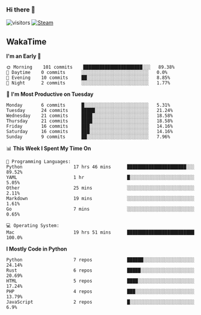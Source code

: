 ### Hi there 👋

![visitors](https://visitor-badge.glitch.me/badge?page_id=zhourunlai)
[![Steam](https://img.shields.io/badge/dynamic/json?url=https%3A%2F%2Fapi.swo.moe%2Fstats%2Fsteamgames%2F76561198285156854&query=count&color=0b1a37&label=Steam&labelColor=134375&logo=steam&suffix=+games&cacheSeconds=3600)](http://steamcommunity.com/profiles/76561198285156854)

## WakaTime
<!--START_SECTION:waka-->
**I'm an Early 🐤** 

```text
🌞 Morning    101 commits    ██████████████████████░░░   89.38% 
🌆 Daytime    0 commits      ░░░░░░░░░░░░░░░░░░░░░░░░░   0.0% 
🌃 Evening    10 commits     ██░░░░░░░░░░░░░░░░░░░░░░░   8.85% 
🌙 Night      2 commits      ░░░░░░░░░░░░░░░░░░░░░░░░░   1.77%

```
📅 **I'm Most Productive on Tuesday** 

```text
Monday       6 commits      █░░░░░░░░░░░░░░░░░░░░░░░░   5.31% 
Tuesday      24 commits     █████░░░░░░░░░░░░░░░░░░░░   21.24% 
Wednesday    21 commits     ████░░░░░░░░░░░░░░░░░░░░░   18.58% 
Thursday     21 commits     ████░░░░░░░░░░░░░░░░░░░░░   18.58% 
Friday       16 commits     ███░░░░░░░░░░░░░░░░░░░░░░   14.16% 
Saturday     16 commits     ███░░░░░░░░░░░░░░░░░░░░░░   14.16% 
Sunday       9 commits      ██░░░░░░░░░░░░░░░░░░░░░░░   7.96%

```


📊 **This Week I Spent My Time On** 

```text
💬 Programming Languages: 
Python                   17 hrs 46 mins      ██████████████████████░░░   89.52% 
YAML                     1 hr                █░░░░░░░░░░░░░░░░░░░░░░░░   5.05% 
Other                    25 mins             ░░░░░░░░░░░░░░░░░░░░░░░░░   2.11% 
Markdown                 19 mins             ░░░░░░░░░░░░░░░░░░░░░░░░░   1.61% 
Go                       7 mins              ░░░░░░░░░░░░░░░░░░░░░░░░░   0.65%

💻 Operating System: 
Mac                      19 hrs 51 mins      █████████████████████████   100.0%

```

**I Mostly Code in Python** 

```text
Python                   7 repos             ██████░░░░░░░░░░░░░░░░░░░   24.14% 
Rust                     6 repos             █████░░░░░░░░░░░░░░░░░░░░   20.69% 
HTML                     5 repos             ████░░░░░░░░░░░░░░░░░░░░░   17.24% 
PHP                      4 repos             ███░░░░░░░░░░░░░░░░░░░░░░   13.79% 
JavaScript               2 repos             █░░░░░░░░░░░░░░░░░░░░░░░░   6.9%

```



<!--END_SECTION:waka-->

